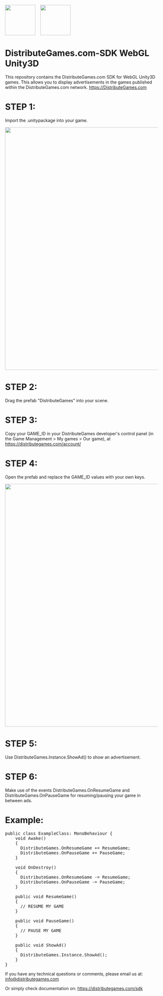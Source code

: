 <img src="https://avatars2.githubusercontent.com/u/48458546?s=460&v=4" width="100" alt="" data-canonical-src="https://avatars2.githubusercontent.com/u/48458546?s=460&v=4g">  &nbsp;&nbsp;
<img src="https://distributegames.com/images/unity3d-logo.png" width="100" alt="" data-canonical-src="https://distributegames.com/images/unity3d-logo.png">


# DistributeGames.com-SDK WebGL Unity3D
This repository contains the DistributeGames.com SDK for WebGL Unity3D games. This allows you to display advertisements in the games published within the DistributeGames.com network. https://DistributeGames.com


# STEP 1:
<p>Import the .unitypackage into your game. </p>
<p><img src="https://distributegames.com/images/unity/unity_2.png"  width="800" alt=""></p>

# STEP 2:
Drag the prefab "DistributeGames" into your scene. 

# STEP 3:
Copy your GAME_ID in your DistributeGames developer's control panel (in the Game Management > My games > Our game), at https://distributegames.com/account/

# STEP 4:
Open the prefab and replace the GAME_ID values with your own keys. 
<p><img src="https://distributegames.com/images/unity/unity_1.png"  width="800" alt=""></p>

# STEP 5:
Use DistributeGames.Instance.ShowAd() to show an advertisement. 

# STEP 6:
Make use of the events DistributeGames.OnResumeGame and DistributeGames.OnPauseGame for resuming/pausing your game in between ads.

# Example:
<pre>public class ExampleClass: MonoBehaviour {
	void Awake()
	{
	  DistributeGames.OnResumeGame += ResumeGame;
	  DistributeGames.OnPauseGame += PauseGame;
	}
	
	void OnDestroy()
	{
	  DistributeGames.OnResumeGame -= ResumeGame;
	  DistributeGames.OnPauseGame -= PauseGame;
	}

	public void ResumeGame()
	{
	  // RESUME MY GAME
	}

	public void PauseGame()
	{
	  // PAUSE MY GAME
	}

	public void ShowAd()
	{
	  DistributeGames.Instance.ShowAd();	
	}
}</pre>

If you have any technical questions or comments, please email us at:
info@distributegames.com

Or simply check documentation on:
https://distributegames.com/sdk
